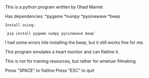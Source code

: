 This is a python program written by Ohad Mamet

Has dependencies:
	*pygame
	*numpy
	*pysinewave
	*beep

	Install using:

	`pip install pygame numpy pysinewave beep`

I had some errors hile installing the beep, but it still works fine for me.


This program emulates a heart monitor and can flatline it.

This is not for training resources, but rather for ametuer filmaking.


Press "SPACE" to flatline
Press "ESC" to quit